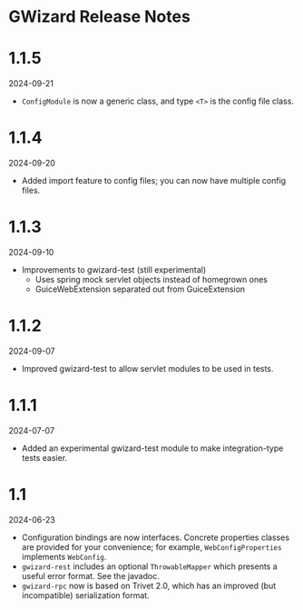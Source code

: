 # GWizard Release Notes

# 1.1.5
2024-09-21

* `ConfigModule` is now a generic class, and type `<T>` is the config file class. 

# 1.1.4
2024-09-20

* Added import feature to config files; you can now have multiple config files.

# 1.1.3
2024-09-10

* Improvements to gwizard-test (still experimental)
  * Uses spring mock servlet objects instead of homegrown ones
  * GuiceWebExtension separated out from GuiceExtension

# 1.1.2
2024-09-07

* Improved gwizard-test to allow servlet modules to be used in tests.

# 1.1.1
2024-07-07

* Added an experimental gwizard-test module to make integration-type tests easier.

# 1.1
2024-06-23

* Configuration bindings are now interfaces. Concrete properties classes are provided for 
your convenience; for example, `WebConfigProperties` implements `WebConfig`.
* `gwizard-rest` includes an optional `ThrowableMapper` which presents a useful
error format. See the javadoc.
* `gwizard-rpc` now is based on Trivet 2.0, which has an improved (but incompatible)
serialization format.